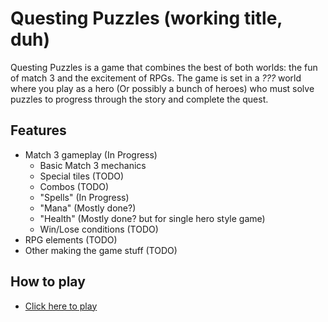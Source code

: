 # Questing Puzzles (working title, duh)

Questing Puzzles is a game that combines the best of both worlds: the fun of match 3 and the excitement of RPGs. The game is set in a *???* world where you play as a hero (Or possibly a bunch of heroes) who must solve puzzles to progress through the story and complete the quest.

## Features

- Match 3 gameplay (In Progress)
  - Basic Match 3 mechanics
  - Special tiles (TODO)
  - Combos (TODO)
  - "Spells" (In Progress)
  - "Mana" (Mostly done?)
  - "Health" (Mostly done? but for single hero style game)
  - Win/Lose conditions (TODO)
- RPG elements (TODO)
- Other making the game stuff (TODO)

## How to play

- [Click here to play](https://charcoalstyles.github.io/questing-puzzles-flx/)

